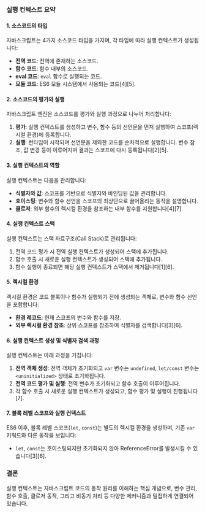 ### 실행 컨텍스트 요약

#### **1. 소스코드의 타입**
자바스크립트는 4가지 소스코드 타입을 가지며, 각 타입에 따라 실행 컨텍스트가 생성됩니다:
- **전역 코드**: 전역에 존재하는 소스코드.
- **함수 코드**: 함수 내부의 소스코드.
- **eval 코드**: `eval` 함수로 실행되는 코드.
- **모듈 코드**: ES6 모듈 시스템에서 사용되는 코드[4][5].

#### **2. 소스코드의 평가와 실행**
자바스크립트 엔진은 소스코드를 평가와 실행 과정으로 나누어 처리합니다:
1. **평가**: 실행 컨텍스트를 생성하고 변수, 함수 등의 선언문을 먼저 실행하여 스코프(렉시컬 환경)에 등록합니다.
2. **실행**: 런타임이 시작되며 선언문을 제외한 코드를 순차적으로 실행합니다. 변수 참조, 값 변경 등이 이루어지며 결과는 스코프에 다시 등록됩니다[2][5].

#### **3. 실행 컨텍스트의 역할**
실행 컨텍스트는 다음을 관리합니다:
- **식별자와 값**: 스코프를 기반으로 식별자와 바인딩된 값을 관리합니다.
- **호이스팅**: 변수와 함수 선언을 스코프의 최상단으로 끌어올리는 동작을 설명합니다.
- **클로저**: 외부 함수의 렉시컬 환경을 참조하는 내부 함수를 지원합니다[4][7].

#### **4. 실행 컨텍스트 스택**
실행 컨텍스트는 스택 자료구조(Call Stack)로 관리됩니다:
1. 전역 코드 평가 시 전역 실행 컨텍스트가 생성되어 스택에 추가됩니다.
2. 함수 호출 시 새로운 실행 컨텍스트가 생성되어 스택에 추가됩니다.
3. 함수 실행이 종료되면 해당 실행 컨텍스트가 스택에서 제거됩니다[1][6].

#### **5. 렉시컬 환경**
렉시컬 환경은 코드 블록이나 함수가 실행되기 전에 생성되는 객체로, 변수와 함수 선언을 포함합니다:
- **환경 레코드**: 현재 스코프의 변수와 함수를 저장.
- **외부 렉시컬 환경 참조**: 상위 스코프를 참조하여 식별자를 검색합니다[3][6].

#### **6. 실행 컨텍스트 생성 및 식별자 검색 과정**
실행 컨텍스트는 아래 과정을 거칩니다:
1. **전역 객체 생성**: 전역 객체가 초기화되고 `var` 변수는 `undefined`, `let/const` 변수는 `<uninitialized>` 상태로 초기화됩니다.
2. **전역 코드 평가 및 실행**: 전역 변수가 초기화되고 함수 호출이 이루어집니다.
3. 각 함수 호출 시 새로운 실행 컨텍스트가 생성되고, 함수 평가 및 실행이 진행됩니다[7].

#### **7. 블록 레벨 스코프와 실행 컨텍스트**
ES6 이후, 블록 레벨 스코프(`let`, `const`)는 별도의 렉시컬 환경을 생성하며, 기존 `var` 키워드와 다른 동작을 보입니다:
- `let`, `const`는 호이스팅되지만 초기화되지 않아 ReferenceError를 발생시킬 수 있습니다[3][6].

### 결론
실행 컨텍스트는 자바스크립트 코드의 동작 원리를 이해하는 핵심 개념으로, 변수 관리, 함수 호출, 클로저 동작, 그리고 비동기 처리 등 다양한 메커니즘과 밀접하게 연결되어 있습니다.
